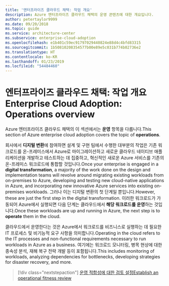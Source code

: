 ```yaml
---
title: '엔터프라이즈 클라우드 채택: 작업 개요'
description: Azure 엔터프라이즈 클라우드 채택의 운영 콘텐츠에 대한 개요입니다.
author: petertaylor9999
ms.date: 09/20/2018
ms.topic: guide
ms.service: architecture-center
ms.subservice: enterprise-cloud-adoption
ms.openlocfilehash: e1b401c59ec91797029440824e88d4c4bfd83315
ms.sourcegitcommit: 1b50810208354577b00e89e5c031b774b02736e2
ms.translationtype: HT
ms.contentlocale: ko-KR
ms.lasthandoff: 01/23/2019
ms.locfileid: "54484460"
---
```

# <a name="enterprise-cloud-adoption-operations-overview"></a><span data-ttu-id="85455-103">엔터프라이즈 클라우드 채택: 작업 개요</span><span class="sxs-lookup"><span data-stu-id="85455-103">Enterprise Cloud Adoption: Operations overview</span></span>

<span data-ttu-id="85455-104">Azure 엔터프라이즈 클라우드 채택의 이 섹션에서는 **운영** 항목을 다룹니다.</span><span class="sxs-lookup"><span data-stu-id="85455-104">This section of Azure enterprise cloud adoption covers the topic of **operations**.</span></span> 

<span data-ttu-id="85455-105">회사에서 **디지털 변환**에 참여하면 설계 및 구현 팀에서 수행한 대부분의 작업은 기존 워크로드를 온-프레미스에서 Azure로 마이그레이션하고 새로운 클라우드 네이티브 애플리케이션을 개발하고 테스트하는 데 집중하고, 혁신적인 새로운 Azure 서비스를 기존의 온-프레미스 워크로드에 통합할 것입니다.</span><span class="sxs-lookup"><span data-stu-id="85455-105">Once your enterprise is engaged in a **digital transformation**, a majority of the work done on the design and implementation teams will revolve around migrating existing workloads from on-premises to Azure, developing and testing new cloud-native applications in Azure, and incorporating new innovative Azure services into existing on-premises workloads.</span></span> <span data-ttu-id="85455-106">그러나 이는 디지털 변환의 첫 단계일 뿐입니다.</span><span class="sxs-lookup"><span data-stu-id="85455-106">However, these are just the first step in the digital transformation.</span></span> <span data-ttu-id="85455-107">이러한 워크로드가 가동되어 Azure에서 실행되면 다음 단계는 클라우드에서 **해당 워크로드를 운영**하는 것입니다.</span><span class="sxs-lookup"><span data-stu-id="85455-107">Once these workloads are up and running in Azure, the next step is to **operate** them in the cloud.</span></span>

<span data-ttu-id="85455-108">클라우드에서 운영한다는 것은 Azure에서 워크로드를 비즈니스로 실행하는 데 필요한 IT 프로세스 및 비기능적 요구 사항을 의미합니다.</span><span class="sxs-lookup"><span data-stu-id="85455-108">Operating in the cloud refers to the IT processes and non-functional requirements necessary to run workloads in Azure as a business.</span></span> <span data-ttu-id="85455-109">여기에는 워크로드 모니터링, 병목 현상에 대한 종속성 분석, 재해 복구 전략 개발 등이 포함됩니다.</span><span class="sxs-lookup"><span data-stu-id="85455-109">This includes monitoring of workloads, analyzing dependencies for bottlenecks, developing strategies for disaster recovery, and more.</span></span>

> [!div class="nextstepaction"]
> [<span data-ttu-id="85455-110">운영 적합성에 대한 검토 설정</span><span class="sxs-lookup"><span data-stu-id="85455-110">Establish an operational fitness review</span></span>](operational-fitness-review.md)
